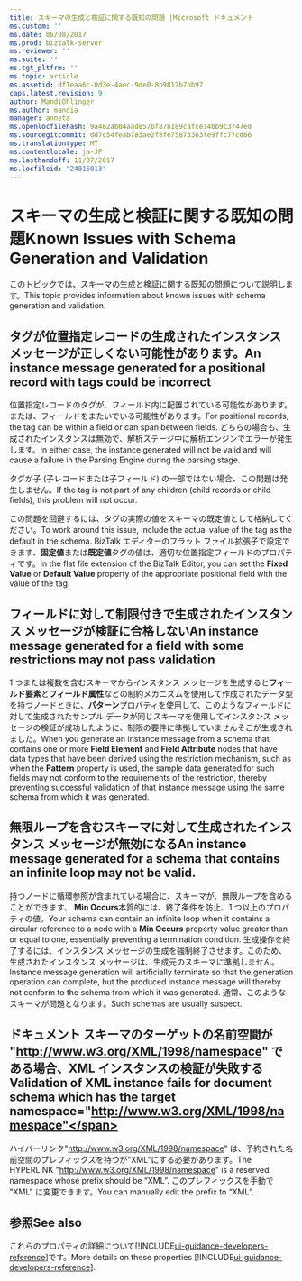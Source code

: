```yaml
---
title: スキーマの生成と検証に関する既知の問題 |Microsoft ドキュメント
ms.custom: ''
ms.date: 06/08/2017
ms.prod: biztalk-server
ms.reviewer: ''
ms.suite: ''
ms.tgt_pltfrm: ''
ms.topic: article
ms.assetid: df1eaa6c-0d3e-4aec-9de0-8b9817b7bb97
caps.latest.revision: 9
author: MandiOhlinger
ms.author: mandia
manager: anneta
ms.openlocfilehash: 9a462ab04aad857bf87b189cafce14bb9c3747e8
ms.sourcegitcommit: dd7c54feab783ae2f8fe75873363fe9ffc77cd66
ms.translationtype: MT
ms.contentlocale: ja-JP
ms.lasthandoff: 11/07/2017
ms.locfileid: "24016013"
---
```

# <a name="known-issues-with-schema-generation-and-validation"></a><span data-ttu-id="5664a-102">スキーマの生成と検証に関する既知の問題</span><span class="sxs-lookup"><span data-stu-id="5664a-102">Known Issues with Schema Generation and Validation</span></span>
<span data-ttu-id="5664a-103">このトピックでは、スキーマの生成と検証に関する既知の問題について説明します。</span><span class="sxs-lookup"><span data-stu-id="5664a-103">This topic provides information about known issues with schema generation and validation.</span></span>  
  
## <a name="an-instance-message-generated-for-a-positional-record-with-tags-could-be-incorrect"></a><span data-ttu-id="5664a-104">タグが位置指定レコードの生成されたインスタンス メッセージが正しくない可能性があります。</span><span class="sxs-lookup"><span data-stu-id="5664a-104">An instance message generated for a positional record with tags could be incorrect</span></span>  
 <span data-ttu-id="5664a-105">位置指定レコードのタグが、フィールド内に配置されている可能性があります。または、フィールドをまたいでいる可能性があります。</span><span class="sxs-lookup"><span data-stu-id="5664a-105">For positional records, the tag can be within a field or can span between fields.</span></span> <span data-ttu-id="5664a-106">どちらの場合も、生成されたインスタンスは無効で、解析ステージ中に解析エンジンでエラーが発生します。</span><span class="sxs-lookup"><span data-stu-id="5664a-106">In either case, the instance generated will not be valid and will cause a failure in the Parsing Engine during the parsing stage.</span></span>  
  
 <span data-ttu-id="5664a-107">タグが子 (子レコードまたは子フィールド) の一部ではない場合、この問題は発生しません。</span><span class="sxs-lookup"><span data-stu-id="5664a-107">If the tag is not part of any children (child records or child fields), this problem will not occur.</span></span>  
  
 <span data-ttu-id="5664a-108">この問題を回避するには、タグの実際の値をスキーマの既定値として格納してください。</span><span class="sxs-lookup"><span data-stu-id="5664a-108">To work around this issue, include the actual value of the tag as the default in the schema.</span></span> <span data-ttu-id="5664a-109">BizTalk エディターのフラット ファイル拡張子で設定できます、**固定値**または**既定値**タグの値は、適切な位置指定フィールドのプロパティです。</span><span class="sxs-lookup"><span data-stu-id="5664a-109">In the flat file extension of the BizTalk Editor, you can set the **Fixed Value** or **Default Value** property of the appropriate positional field with the value of the tag.</span></span>  
  
## <a name="an-instance-message-generated-for-a-field-with-some-restrictions-may-not-pass-validation"></a><span data-ttu-id="5664a-110">フィールドに対して制限付きで生成されたインスタンス メッセージが検証に合格しない</span><span class="sxs-lookup"><span data-stu-id="5664a-110">An instance message generated for a field with some restrictions may not pass validation</span></span>  
 <span data-ttu-id="5664a-111">1 つまたは複数を含むスキーマからインスタンス メッセージを生成すると**フィールド要素**と**フィールド属性**などの制約メカニズムを使用して作成されたデータ型を持つノードときに、**パターン**プロパティを使用して、このようなフィールドに対して生成されたサンプル データが同じスキーマを使用してインスタンス メッセージの検証が成功したように、制限の要件に準拠していませんそこが生成されました。</span><span class="sxs-lookup"><span data-stu-id="5664a-111">When you generate an instance message from a schema that contains one or more **Field Element** and **Field Attribute** nodes that have data types that have been derived using the restriction mechanism, such as when the **Pattern** property is used, the sample data generated for such fields may not conform to the requirements of the restriction, thereby preventing successful validation of that instance message using the same schema from which it was generated.</span></span>  
  
## <a name="an-instance-message-generated-for-a-schema-that-contains-an-infinite-loop-may-not-be-valid"></a><span data-ttu-id="5664a-112">無限ループを含むスキーマに対して生成されたインスタンス メッセージが無効になる</span><span class="sxs-lookup"><span data-stu-id="5664a-112">An instance message generated for a schema that contains an infinite loop may not be valid.</span></span>  
 <span data-ttu-id="5664a-113">持つノードに循環参照が含まれている場合に、スキーマが、無限ループを含めることができます、 **Min Occurs**本質的には、終了条件を防止、1 つ以上のプロパティの値。</span><span class="sxs-lookup"><span data-stu-id="5664a-113">Your schema can contain an infinite loop when it contains a circular reference to a node with a **Min Occurs** property value greater than or equal to one, essentially preventing a termination condition.</span></span> <span data-ttu-id="5664a-114">生成操作を終了するには、インスタンス メッセージの生成を強制終了させます。このため、生成されたインスタンス メッセージは、生成元のスキーマに準拠しません。</span><span class="sxs-lookup"><span data-stu-id="5664a-114">Instance message generation will artificially terminate so that the generation operation can complete, but the produced instance message will thereby not conform to the schema from which it was generated.</span></span> <span data-ttu-id="5664a-115">通常、このようなスキーマが問題となります。</span><span class="sxs-lookup"><span data-stu-id="5664a-115">Such schemas are usually suspect.</span></span>  
  
## <a name="validation-of-xml-instance-fails-for-document-schema-which-has-the-target-namespacehttpwwww3orgxml1998namespace"></a><span data-ttu-id="5664a-116">ドキュメント スキーマのターゲットの名前空間が "http://www.w3.org/XML/1998/namespace" である場合、XML インスタンスの検証が失敗する</span><span class="sxs-lookup"><span data-stu-id="5664a-116">Validation of XML instance fails for document schema which has the target namespace="http://www.w3.org/XML/1998/namespace"</span></span>  
 <span data-ttu-id="5664a-117">ハイパーリンク"http://www.w3.org/XML/1998/namespace" は、予約された名前空間のプレフィックスを持つが"XML"にする必要があります。</span><span class="sxs-lookup"><span data-stu-id="5664a-117">The HYPERLINK "http://www.w3.org/XML/1998/namespace" is a reserved namespace whose prefix should be “XML”.</span></span> <span data-ttu-id="5664a-118">このプレフィックスを手動で "XML" に変更できます。</span><span class="sxs-lookup"><span data-stu-id="5664a-118">You can manually edit the prefix to “XML”.</span></span>

## <a name="see-also"></a><span data-ttu-id="5664a-119">参照</span><span class="sxs-lookup"><span data-stu-id="5664a-119">See also</span></span>
<span data-ttu-id="5664a-120">これらのプロパティの詳細について[!INCLUDE[ui-guidance-developers-reference](../includes/ui-guidance-developers-reference.md)]です。</span><span class="sxs-lookup"><span data-stu-id="5664a-120">More details on these properties [!INCLUDE[ui-guidance-developers-reference](../includes/ui-guidance-developers-reference.md)].</span></span>
